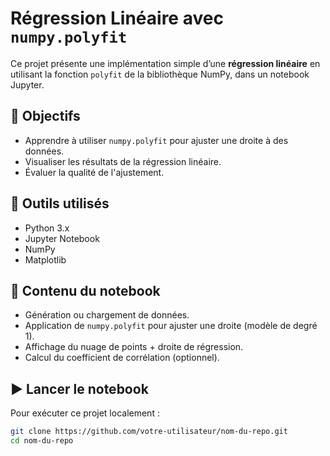 # Régression Linéaire avec `numpy.polyfit`

Ce projet présente une implémentation simple d’une **régression linéaire** en utilisant la fonction `polyfit` de la bibliothèque NumPy, dans un notebook Jupyter.

## 📌 Objectifs

- Apprendre à utiliser `numpy.polyfit` pour ajuster une droite à des données.
- Visualiser les résultats de la régression linéaire.
- Évaluer la qualité de l'ajustement.

## 🧰 Outils utilisés

- Python 3.x
- Jupyter Notebook
- NumPy
- Matplotlib

## 📁 Contenu du notebook

- Génération ou chargement de données.
- Application de `numpy.polyfit` pour ajuster une droite (modèle de degré 1).
- Affichage du nuage de points + droite de régression.
- Calcul du coefficient de corrélation (optionnel).

## ▶️ Lancer le notebook

Pour exécuter ce projet localement :

```bash
git clone https://github.com/votre-utilisateur/nom-du-repo.git
cd nom-du-repo
